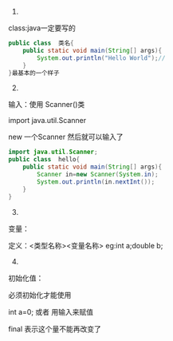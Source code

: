 1.

class:java一定要写的

```java
public class  类名{
    public static void main(String[] args){
        System.out.println("Hello World");//
    }
}最基本的一个样子
```

2.

输入：使用 Scanner()类

import java.util.Scanner

new 一个Scanner 然后就可以输入了

```java
import java.util.Scanner;
public class  hello{
    public static void main(String[] args){
        Scanner in=new Scanner(System.in);
        System.out.println(in.nextInt());
    }
}
```

3.

变量：

定义：<类型名称><变量名称>  eg:int a;double b;

4.

初始化值：

必须初始化才能使用

int a=0; 或者 用输入来赋值

final 表示这个量不能再改变了